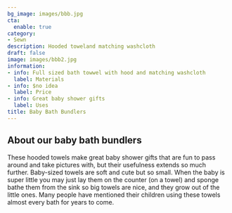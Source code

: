 ```yaml
---
bg_image: images/bbb.jpg
cta: 
  enable: true
category:
- Sewn
description: Hooded toweland matching washcloth
draft: false
image: images/bbb2.jpg
information:
- info: Full sized bath towwel with hood and matching washcloth
  label: Materials
- info: $no idea
  label: Price
- info: Great baby shower gifts
  label: Uses
title: Baby Bath Bundlers
---
```


## About our baby bath bundlers

These hooded towels make great baby shower gifts that are fun to pass around and take pictures with, but their usefulness extends so much further. Baby-sized towels are soft and cute but so small. When the baby is super little you may just lay them on the counter (on a towel) and sponge bathe them from the sink so big towels are nice, and they grow out of the little ones. Many people have mentioned their children using these towels almost every bath for years to come.

